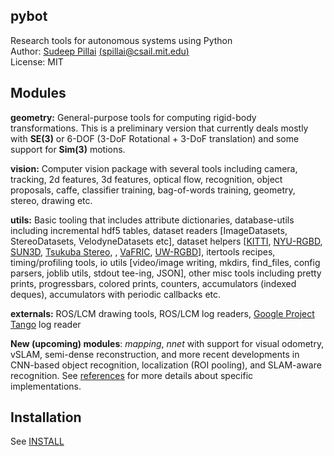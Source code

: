 pybot
---

Research tools for autonomous systems using Python  
Author: [Sudeep Pillai](http://people.csail.mit.edu/spillai) [(spillai@csail.mit.edu)](mailto:spillai@csail.mit.edu)  
License: MIT

Modules
---
**geometry:** General-purpose tools for computing rigid-body
transformations. This is a preliminary version that currently deals
mostly with **SE(3)** or 6-DOF (3-DoF Rotational + 3-DoF translation)
and some support for **Sim(3)** motions.

**vision:** Computer vision package with several tools including
  camera, tracking, 2d features, 3d features, optical flow,
  recognition, object proposals, caffe, classifier training,
  bag-of-words training, geometry, stereo, drawing etc.

**utils:** Basic tooling that includes attribute dictionaries,
database-utils including incremental hdf5 tables, dataset readers
[ImageDatasets, StereoDatasets, VelodyneDatasets etc], dataset helpers
[[KITTI](http://www.cvlibs.net/datasets/kitti/),
[NYU-RGBD](http://cs.nyu.edu/~silberman/datasets/nyu_depth_v2.html),
[SUN3D](http://sun3d.cs.princeton.edu/),
[Tsukuba Stereo](http://cvlab-home.blogspot.com/2012/05/h2fecha-2581457116665894170-displaynone.html),
,
[VaFRIC](https://www.doc.ic.ac.uk/~ahanda/VaFRIC/test_datasets.html),
[UW-RGBD](https://rgbd-dataset.cs.washington.edu/)], itertools
recipes, timing/profiling tools, io utils
[video/image writing, mkdirs, find_files, config parsers, joblib utils, stdout tee-ing, JSON],
other misc tools including pretty prints, progressbars, colored
prints, counters, accumulators (indexed deques), accumulators with
periodic callbacks etc.

**externals:** ROS/LCM drawing tools, ROS/LCM log readers, [Google
  Project Tango](https://get.google.com/tango/) log reader

**New (upcoming) modules**: *mapping*, *nnet* with support for visual
odometry, vSLAM, semi-dense reconstruction, and more recent
developments in CNN-based object recognition, localization (ROI
pooling), and SLAM-aware recognition. See [references](REFERENCES.md) for more details
about specific implementations. 

Installation
---
See [INSTALL](INSTALL.md)

